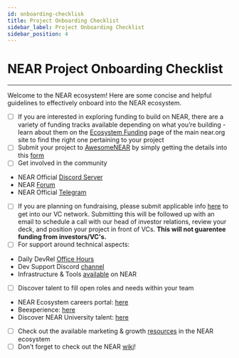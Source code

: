 ```yaml
---
id: onboarding-checklisk
title: Project Onboarding Checklist
sidebar_label: Project Onboarding Checklist
sidebar_position: 4
---
```


# NEAR Project Onboarding Checklist
---


Welcome to the NEAR ecosystem! Here are some concise and helpful guidelines to effectively onboard into the NEAR ecosystem.


- [ ] If you are interested in exploring funding to build on NEAR, there are a variety of funding tracks available depending on what you’re building - learn about them on the [Ecosystem Funding](https://near.org/ecosystem/get-funding/) page of the main near.org site to find the right one pertaining to your project
- [ ] Submit your project to [AwesomeNEAR](https://awesomenear.com/) by simply getting the details into this [form](https://awesomenear.com/getstarted)
- [ ] Get involved in the community
* NEAR Official [Discord Server](https://discord.gg/qmRAacr6ze)
* NEAR [Forum](https://gov.near.org/)
* NEAR Official [Telegram](https://t.me/cryptonear)
- [ ] If you are planning on fundraising, please submit applicable info [here](https://nearprotocol1001.typeform.com/nearvcnetwork) to get into our VC network. Submitting this will be followed up with an email to schedule a call with our head of investor relations, review your deck, and position your project in front of VCs. **This will not guarentee funding from investors/VC's.**
- [ ] For support around technical aspects:
* Daily DevRel [Office Hours](https://near.org/developers/get-help/office-hours/)
* Dev Support Discord [channel](https://discord.gg/9ezRXvQ3EG)
* Infrastructure & Tools [available](development/tools-infrastructure.md) on NEAR
- [ ] Discover talent to fill open roles and needs within your team
* NEAR Ecosystem careers portal: [here](https://careers.near.org/jobs)
* Beexperience: [here](https://beexperience.io/)
* Discover NEAR University talent: [here](https://discord.gg/k4pxafjMWA)
- [ ] Check out the available marketing & growth [resources](https://wiki.near.org/support/growth) in the NEAR ecosystem
- [ ] Don’t forget to check out the NEAR [wiki](https://wiki.near.org/)!

